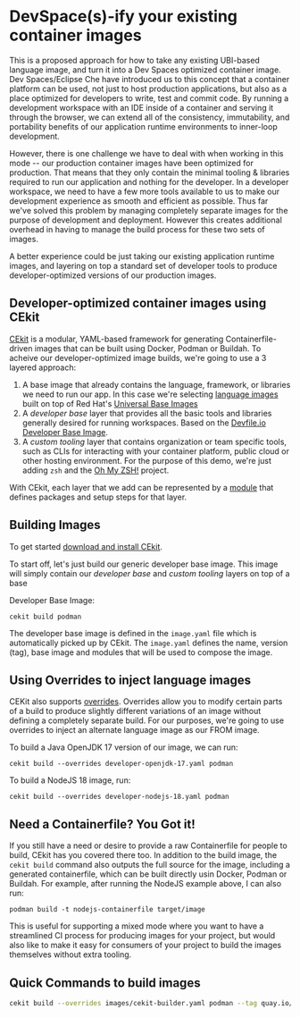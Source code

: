 # DevSpace(s)-ify your existing container images

This is a proposed approach for how to take any existing UBI-based language image, and turn it into a Dev Spaces optimized container image. Dev Spaces/Eclipse Che have introduced us to this concept that a container platform can be used, not just to host production applications, but also as a place optimized for developers to write, test and commit code. By running a development workspace with an IDE inside of a container and serving it through the browser, we can extend all of the consistency, immutability, and portability benefits of our application runtime environments to inner-loop development.

However, there is one challenge we have to deal with when working in this mode -- our production container images have been optimized for production. That means that they only contain the minimal tooling & libraries required to run our application and nothing for the developer. In a developer workspace, we need to have a few more tools available to us to make our development experience as smooth and efficient as possible. Thus far we've solved this problem by managing completely separate images for the purpose of development and deployment. However this creates additional overhead in having to manage the build process for these two sets of images.

A better experience could be just taking our existing application runtime images, and layering on top a standard set of developer tools to produce developer-optimized versions of our production images.

## Developer-optimized container images using CEkit

[CEkit](https://cekit.io) is a modular, YAML-based framework for generating Containerfile-driven images that can be built using Docker, Podman or Buildah. To acheive our developer-optimized image builds, we're going to use a 3 layered approach:

1. A base image that already contains the language, framework, or libraries we need to run our app. In this case we're selecting [language images](https://catalog.redhat.com/software/containers/search?gs&q=ubi) built on top of Red Hat's [Universal Base Images](https://catalog.redhat.com/software/base-images)
2. A _developer base_ layer that provides all the basic tools and libraries generally desired for running workspaces. Based on the [Devfile.io Developer Base Image](https://github.com/devfile/developer-images#developer-base-image).
3. A _custom tooling_ layer that contains organization or team specific tools, such as CLIs for interacting with your container platform, public cloud or other hosting environment. For the purpose of this demo, we're just adding `zsh` and the [Oh My ZSH!](https://ohmyz.sh/) project.

With CEkit, each layer that we add can be represented by a [module](https://docs.cekit.io/en/latest/getting-started/modules.html) that defines packages and setup steps for that layer.

## Building Images

To get started [download and install CEkit](https://docs.cekit.io/en/latest/handbook/installation/index.html).

To start off, let's just build our generic developer base image. This image will simply contain our _developer base_ and _custom tooling_ layers on top of a base 

Developer Base Image:

```
cekit build podman
```

The developer base image is defined in the `image.yaml` file which is automatically picked up by CEkit. The `image.yaml` defines the name, version (tag), base image and modules that will be used to compose the image.

## Using Overrides to inject language images

CEKit also supports [overrides](https://docs.cekit.io/en/latest/handbook/overrides.html). Overrides allow you to modify certain parts of a build to produce slightly different variations of an image without defining a completely separate build. For our purposes, we're going to use overrides to inject an alternate language image as our FROM image.

To build a Java OpenJDK 17 version of our image, we can run:

```
cekit build --overrides developer-openjdk-17.yaml podman
```

To build a NodeJS 18 image, run:

```
cekit build --overrides developer-nodejs-18.yaml podman
```

## Need a Containerfile? You Got it!

If you still have a need or desire to provide a raw Containerfile for people to build, CEkit has you covered there too. In addition to the build image, the `cekit build` command also outputs the full source for the image, including a generated containerfile, which can be built directly usin Docker, Podman or Buildah. For example, after running the NodeJS example above, I can also run:


```
podman build -t nodejs-containerfile target/image
```

This is useful for supporting a mixed mode where you want to have a streamlined CI process for producing images for your project, but would also like to make it easy for consumers of your project to build the images themselves without extra tooling.


## Quick Commands to build images

```bash
cekit build --overrides images/cekit-builder.yaml podman --tag quay.io/etsauer/cekit-builder:dev
```